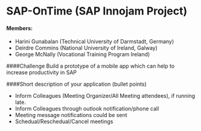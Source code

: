 # SAP-OnTime (SAP Innojam Project) #

#### Members: 
* Harini Gunabalan (Technical University of Darmstadt, Germany)
* Deirdre Commins (National University of Ireland, Galway)
* George McNally (Vocational Training Program Ireland)

####Challenge
Build a prototype of a mobile app which can help to increase productivity in SAP

####Short description of your application (bullet points)
* Inform Colleagues (Meeting Organizer/All Meeting attendees), if running late.
* Inform Colleagues through outlook notification/phone call
* Meeting message notifications could be sent
* Schedual/Reschedual/Cancel meetings
